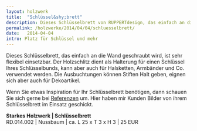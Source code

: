 ```yaml
---
layout: holzwerk
title:  "Schlüssel&shy;brett"
description: Dieses Schlüsselbrett von RUPPERTdesign, das einfach an die Wand geschraubt wird, ist sehr flexibel einsetzbar.
permalink: /holzwerke/2014/04/04/schluesselbrett/
date:   2014-04-04 
intro: Platz für Schlüssel und mehr
---
```


Dieses Schlüsselbrett, das einfach an die Wand geschraubt wird, ist sehr flexibel einsetzbar. 
Der Holzschlitz dient als Halterung für einen Schlüssel Ihres Schlüsselbunds, 
kann aber auch für Halsketten, Armbänder und Co. verwendet werden. 
Die Ausbuchtungen können Stiften Halt geben, eignen sich aber auch für Dekoartikel. 

Wenn Sie etwas Inspiration für Ihr Schlüsselbrett benötigen, 
dann schauen Sie sich gerne bei [Referenzen][1] um. 
Hier haben mir Kunden Bilder von ihrem Schlüsselbrett im Einsatz geschickt. 


**Starkes Holzwerk \| Schlüsselbrett**       
	RD.014.002  \| 	Nussbaum \| ca. L 25 x T 3 x H 3 \| 25 EUR


 [1]: /referenzen